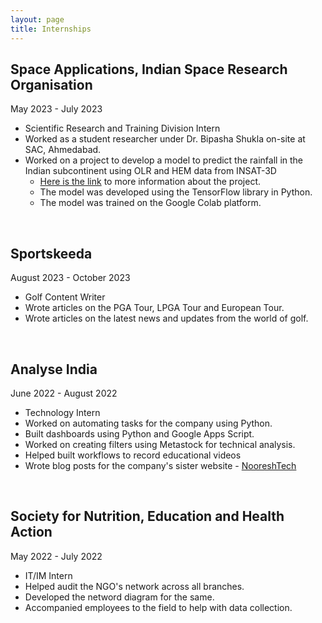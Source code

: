 ```yaml
---
layout: page
title: Internships
---
```



## Space Applications, Indian Space Research Organisation 
May 2023 - July 2023
- Scientific Research and Training Division Intern
- Worked as a student researcher under Dr. Bipasha Shukla on-site at SAC, Ahmedabad.
- Worked on a project to develop a model to predict the rainfall in the Indian subcontinent using OLR and HEM data from INSAT-3D
    - [Here is the link](https://jeetsh4h.github.io/2024-01-21-nowacasting-rainfall-using-olr/) to more information about the project.
    - The model was developed using the TensorFlow library in Python.
    - The model was trained on the Google Colab platform.

<br>

## Sportskeeda
August 2023 - October 2023
- Golf Content Writer
- Wrote articles on the PGA Tour, LPGA Tour and European Tour.
- Wrote articles on the latest news and updates from the world of golf.

<br>

## Analyse India
June 2022 - August 2022
- Technology Intern
- Worked on automating tasks for the company using Python.
- Built dashboards using Python and Google Apps Script.
- Worked on creating filters using Metastock for technical analysis.
- Helped built workflows to record educational videos
- Wrote blog posts for the company's sister website - [NooreshTech](https://nooreshtech.co.in/)

<br>

## Society for Nutrition, Education and Health Action
May 2022 - July 2022
- IT/IM Intern
- Helped audit the NGO's network across all branches.
- Developed the netword diagram for the same.
- Accompanied employees to the field to help with data collection.